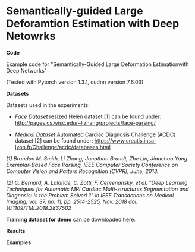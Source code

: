 # Semantically-guided Large Deforamtion Estimation with Deep Netowrks 

**Code**<p>
Example code for "Semantically-Guided Large Deformation Estimationwith Deep Networks"<p>
(Tested with Pytorch version 1.3.1, cudnn version 7.6.03)<p>
<p>
  
**Datasets**<p>
Datasets used in the experiments:<p>
- *Face Dataset* resized Helen dataset [1] can be found under: http://pages.cs.wisc.edu/~lizhang/projects/face-parsing/ <p>
- *Medical Dataset* Automated Cardiac Diagnosis Challenge (ACDC) dataset [2] can be found under:  https://www.creatis.insa-lyon.fr/Challenge/acdc/databases.html <p>
<p>
  
*[1] Brandon M. Smith, Li Zhang, Jonathan Brandt, Zhe Lin, Jianchao Yang. Exemplar-Based Face Parsing, IEEE Computer Society Conference on Computer Vision and Pattern Recognition (CVPR), June, 2013.*<p>
*[2] O. Bernard, A. Lalande, C. Zotti, F. Cervenansky, et al. "Deep Learning Techniques for Automatic MRI Cardiac Multi-structures Segmentation and Diagnosis: Is the Problem Solved ?" in IEEE Transactions on Medical Imaging, vol. 37, no. 11, pp. 2514-2525, Nov. 2018 doi: 10.1109/TMI.2018.2837502*<p>
<p>

**Training dataset for demo** can be downloaded <a href="https://cloud.imi.uni-luebeck.de/s/tTkssFjpzdZT9ek">here</a>.<p>
  
  
**Results**<p>
<p>

**Examples** <p>
  <p>
